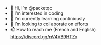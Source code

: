 - 👋 Hi, I’m @packetqc
- 👀 I’m interested in coding
- 🌱 I’m currently learning continiously
- 💞️ I’m looking to collaborate on efforts
- 📫 How to reach me (French and English) https://discord.gg/nV4VB9HTZx

<!--- packetqc/packetqc --->
